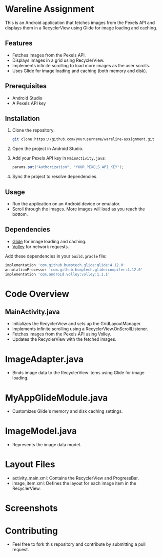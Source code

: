 # Wareline Assignment

This is an Android application that fetches images from the Pexels API and displays them in a RecyclerView using Glide for image loading and caching.

## Features

- Fetches images from the Pexels API.
- Displays images in a grid using RecyclerView.
- Implements infinite scrolling to load more images as the user scrolls.
- Uses Glide for image loading and caching (both memory and disk).

## Prerequisites

- Android Studio
- A Pexels API key

## Installation

1. Clone the repository:
    ```sh
    git clone https://github.com/yourusername/wareline-assignment.git
    ```
2. Open the project in Android Studio.

3. Add your Pexels API key in `MainActivity.java`:
    ```java
    params.put("Authorization", "YOUR_PEXELS_API_KEY");
    ```

4. Sync the project to resolve dependencies.

## Usage

- Run the application on an Android device or emulator.
- Scroll through the images. More images will load as you reach the bottom.

## Dependencies

- [Glide](https://github.com/bumptech/glide) for image loading and caching.
- [Volley](https://developer.android.com/training/volley) for network requests.

Add these dependencies in your `build.gradle` file:
```gradle
implementation 'com.github.bumptech.glide:glide:4.12.0'
annotationProcessor 'com.github.bumptech.glide:compiler:4.12.0'
implementation 'com.android.volley:volley:1.1.1'
```

# Code Overview


## MainActivity.java
- Initializes the RecyclerView and sets up the GridLayoutManager.
- Implements infinite scrolling using a RecyclerView.OnScrollListener.
- Fetches images from the Pexels API using Volley.
- Updates the RecyclerView with the fetched images.
# ImageAdapter.java
- Binds image data to the RecyclerView items using Glide for image loading.
# MyAppGlideModule.java
- Customizes Glide's memory and disk caching settings.
# ImageModel.java
- Represents the image data model.
# Layout Files
- activity_main.xml: Contains the RecyclerView and ProgressBar.
- image_item.xml: Defines the layout for each image item in the RecyclerView.
# Screenshots


# Contributing
- Feel free to fork this repository and contribute by submitting a pull request.
